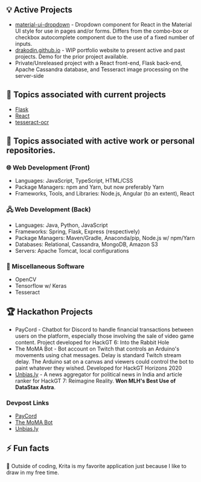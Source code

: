 ## 💡 Active Projects
* [material-ui-dropdown](https://github.com/Drakodin/material-ui-dropdown) - Dropdown component for React in the Material UI style for use in pages and/or forms. Differs from the combo-box or checkbox autocomplete component due to the use of a fixed number of inputs.
* [drakodin.github.io](https://drakodin.github.io) - WIP portfolio website to present active and past projects. Demo for the prior project available.
* Private/Unreleased project with a React front-end, Flask back-end, Apache Cassandra database, and Tesseract image processing on the server-side

## 🌱 Topics associated with current projects
* [Flask](https://flask.palletsprojects.com/en/1.1.x/)
* [React](https://github.com/facebook/react)
* [tesseract-ocr](https://github.com/tesseract-ocr/tesseract)

## 🌱 Topics associated with active work or personal repositories.

### 🌐 Web Development (Front)
* Languages: JavaScript, TypeScript, HTML/CSS
* Package Managers: npm and Yarn, but now preferably Yarn
* Frameworks, Tools, and Libraries: Node.js, Angular (to an extent), React

### 🖧 Web Development (Back)
* Languages: Java, Python, JavaScript
* Frameworks: Spring, Flask, Express (respectively)
* Package Managers: Maven/Gradle, Anaconda/pip, Node.js w/ npm/Yarn
* Databases: Relational, Cassandra, MongoDB, Amazon S3
* Servers: Apache Tomcat, local configurations

### 🔧 Miscellaneous Software
* OpenCV
* Tensorflow w/ Keras
* Tesseract

## 🏆 Hackathon Projects
* PayCord - Chatbot for Discord to handle financial transactions between users on the platform, especially those involving the sale of video game content. Project developed for HackGT 6: Into the Rabbit Hole
* The MoMA Bot - Bot account on Twitch that controls an Arduino's movements using chat messages. Delay is standard Twitch stream delay. The Arduino sat on a canvas and viewers could control the bot to paint whatever they wished. Developed for HackGT Horizons 2020
* [Unbias.ly](https://github.com/Drakodin/hackgt2020-unbias.ly) - A news aggregator for political news in India and article ranker for HackGT 7: Reimagine Reality. **Won MLH's Best Use of DataStax Astra**. 

### Devpost Links
- [PayCord](https://devpost.com/software/paycord)
- [The MoMA Bot](https://devpost.com/software/the-modern-art-bot)
- [Unbias.ly](https://devpost.com/software/unbias-ly)

## ⚡ Fun facts
🎨 Outside of coding, Krita is my favorite application just because I like to draw in my free time.

<!--
**Drakodin/drakodin** is a ✨ _special_ ✨ repository because its `README.md` (this file) appears on your GitHub profile.

Here are some ideas to get you started:

- 🔭 I’m currently working on ...
- 🌱 I’m currently learning ...
- 👯 I’m looking to collaborate on ...
- 🤔 I’m looking for help with ...
- 💬 Ask me about ...
- 📫 How to reach me: ...
- 😄 Pronouns: ...
- ⚡ Fun fact: ...
-->
